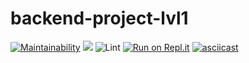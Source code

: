 # backend-project-lvl1
[![Maintainability](https://api.codeclimate.com/v1/badges/9c83a34b87f6d4156837/maintainability)](https://codeclimate.com/github/yanvovk/backend-project-lvl1/maintainability)
<a href="https://codeclimate.com/github/yanvovk/backend-project-lvl1/test_coverage"><img src="https://api.codeclimate.com/v1/badges/9c83a34b87f6d4156837/test_coverage" /></a>
![Lint](https://github.com/yanvovk/backend-project-lvl1/workflows/Lint/badge.svg)
[![Run on Repl.it](https://repl.it/badge/github/yanvovk/backend-project-lvl1)](https://repl.it/github/yanvovk/backend-project-lvl1)
[![asciicast](https://asciinema.org/a/xVyt3A7CHKnvLDTrhgAljjetR.svg)](https://asciinema.org/a/xVyt3A7CHKnvLDTrhgAljjetR)

